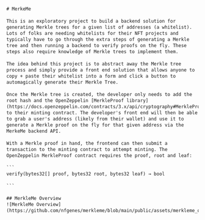     # MerkeMe

    This is an exploratory project to build a backend solution for generating Merkle trees for a given list of addresses (a whitelist). Lots of folks are needing whitelists for their NFT projects and typically have to go through the extra steps of generating a Merkle tree and then running a backend to verify proofs on the fly. These steps also require knowledge of Merkle trees to implement them.

    The idea behind this project is to abstract away the Merkle tree process and simply provide a front end solution that allows anyone to copy + paste their whitelist into a form and click a button to automagically generate their Merkle Tree.

    Once the Merkle tree is created, the developer only needs to add the root hash and the OpenZeppelin [MerkleProof library](https://docs.openzeppelin.com/contracts/3.x/api/cryptography#MerkleProof) to their minting contract. The developer's front end will then be able to grab a user's address (likely from their wallet) and use it to generate a Merkle proof on the fly for that given address via the MerkeMe backend API.

    With a Merkle proof in hand, the frontend can then submit a transaction to the minting contract to attempt minting. The OpenZeppelin MerkleProof contract requires the proof, root and leaf:

    ```
    verify(bytes32[] proof, bytes32 root, bytes32 leaf) → bool

    ```

    ## MerkleMe Overview
    ![MerkleMe Overview](https://github.com/nfgenes/merkleme/blob/main/public/assets/merkleme_overview.png)